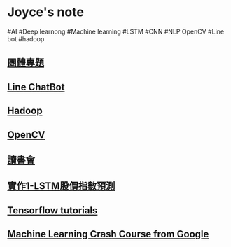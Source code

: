 # Joyce's note
#AI #Deep learnong #Machine learning #LSTM #CNN #NLP OpenCV #Line bot #hadoop

## [團體專題](https://github.com/shlmtyu/note/blob/4ecb0a094d049648b6fead60c8c32ed0af49b973/topic/topic.md)

## [Line ChatBot](https://github.com/shlmtyu/note/blob/013e2d2f7d18595fce5833f2bd6aa731e6ee33ab/chatbot/chatbot.md)

## [Hadoop](https://github.com/shlmtyu/note/blob/90df2b8093e0661be840d52497900c3cafd0fd3d/hadoop/hadoop.md)

## [OpenCV](https://github.com/shlmtyu/note/blob/90df2b8093e0661be840d52497900c3cafd0fd3d/opencv/opencv.md)

## [讀書會](https://github.com/shlmtyu/note/blob/90df2b8093e0661be840d52497900c3cafd0fd3d/study/study.md)

## [實作1-LSTM股價指數預測](https://github.com/shlmtyu/note/blob/90df2b8093e0661be840d52497900c3cafd0fd3d/pstp/pstp.md)

## [Tensorflow tutorials](https://github.com/shlmtyu/note/blob/90df2b8093e0661be840d52497900c3cafd0fd3d/tftt/tftt.md)

## [Machine Learning Crash Course from Google](https://github.com/shlmtyu/note/blob/90df2b8093e0661be840d52497900c3cafd0fd3d/mlcc/mlcc.md)

